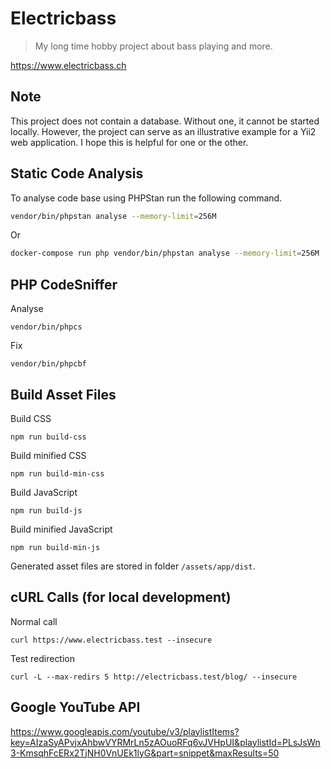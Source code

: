 # Electricbass

> My long time hobby project about bass playing and more.

<https://www.electricbass.ch>

## Note

This project does not contain a database. 
Without one, it cannot be started locally.
However, the project can serve as an illustrative example for a Yii2 web application.
I hope this is helpful for one or the other.

## Static Code Analysis

To analyse code base using PHPStan run the following command.

~~~bash
vendor/bin/phpstan analyse --memory-limit=256M
~~~

Or

~~~bash
docker-compose run php vendor/bin/phpstan analyse --memory-limit=256M
~~~

## PHP CodeSniffer

Analyse

    vendor/bin/phpcs

Fix

    vendor/bin/phpcbf

## Build Asset Files

Build CSS

    npm run build-css

Build minified CSS

    npm run build-min-css

Build JavaScript

    npm run build-js

Build minified JavaScript

    npm run build-min-js

Generated asset files are stored in folder `/assets/app/dist`.

## cURL Calls (for local development)

Normal call
    
    curl https://www.electricbass.test --insecure

Test redirection

    curl -L --max-redirs 5 http://electricbass.test/blog/ --insecure


## Google YouTube API

https://www.googleapis.com/youtube/v3/playlistItems?key=AIzaSyAPvjxAhbwVYRMrLn5zAOuoRFq6vJVHpUI&playlistId=PLsJsWn3-KmsqhFcERx2TjNH0VnUEk1lyG&part=snippet&maxResults=50
